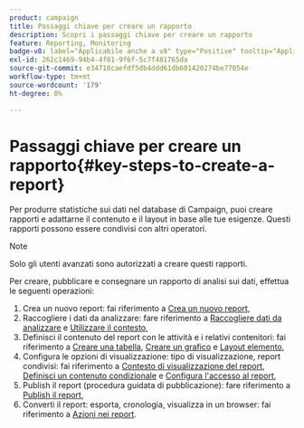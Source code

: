 ```yaml
---
product: campaign
title: Passaggi chiave per creare un rapporto
description: Scopri i passaggi chiave per creare un rapporto
feature: Reporting, Monitoring
badge-v8: label="Applicabile anche a v8" type="Positive" tooltip="Applicabile anche a Campaign v8"
exl-id: 262c1469-94b4-4f81-9f6f-5c7f481765da
source-git-commit: e34718caefdf5db4ddd61db601420274be77054e
workflow-type: tm+mt
source-wordcount: '179'
ht-degree: 0%

---
```


# Passaggi chiave per creare un rapporto{#key-steps-to-create-a-report}



Per produrre statistiche sui dati nel database di Campaign, puoi creare rapporti e adattarne il contenuto e il layout in base alle tue esigenze. Questi rapporti possono essere condivisi con altri operatori.

>[!NOTE]
>
>Solo gli utenti avanzati sono autorizzati a creare questi rapporti.

Per creare, pubblicare e consegnare un rapporto di analisi sui dati, effettua le seguenti operazioni:

1. Crea un nuovo report: fai riferimento a [Crea un nuovo report](../../reporting/using/creating-a-new-report.md),
1. Raccogliere i dati da analizzare: fare riferimento a [Raccogliere dati da analizzare](../../reporting/using/collecting-data-to-analyze.md) e [Utilizzare il contesto](../../reporting/using/using-the-context.md),
1. Definisci il contenuto del report con le attività e i relativi contenitori: fai riferimento a [Creare una tabella](../../reporting/using/creating-a-table.md), [Creare un grafico](../../reporting/using/creating-a-chart.md) e [Layout elemento](../../reporting/using/element-layout.md),
1. Configura le opzioni di visualizzazione: tipo di visualizzazione, report condivisi: fai riferimento a [Contesto di visualizzazione del report](../../reporting/using/configuring-access-to-the-report.md#report-display-context), [Definisci un contenuto condizionale](../../reporting/using/defining-a-conditional-content.md) e [Configura l&#39;accesso al report](../../reporting/using/configuring-access-to-the-report.md),
1. Publish il report (procedura guidata di pubblicazione): fare riferimento a [Publish il report](../../reporting/using/configuring-access-to-the-report.md#publishing-the-report),
1. Converti il report: esporta, cronologia, visualizza in un browser: fai riferimento a [Azioni nei report](../../reporting/using/actions-on-reports.md).
